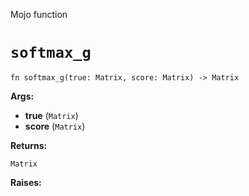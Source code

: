 Mojo function

# `softmax_g`

```mojo
fn softmax_g(true: Matrix, score: Matrix) -> Matrix
```

**Args:**

- **true** (`Matrix`)
- **score** (`Matrix`)

**Returns:**

`Matrix`

**Raises:**

